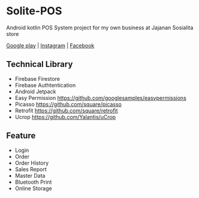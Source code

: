 # Solite-POS
Android kotlin POS System project for my own business at Jajanan Sosialita store

<a href="https://play.google.com/store/apps/details?id=com.socialite.solite_pos">Google play</a> | <a href="https://www.instagram.com/jajanansosialita/">Instagram</a> | <a href="https://www.facebook.com/jajanansosialita">Facebook</a>

## Technical Library
- Firebase Firestore
- Firebase Authtentication
- Android Jetpack
- Easy Permission https://github.com/googlesamples/easypermissions
- Picasso https://github.com/square/picasso
- Retrofit https://github.com/square/retrofit
- Ucrop https://github.com/Yalantis/uCrop
    
## Feature
- Login
- Order
- Order History
- Sales Report
- Master Data
- Bluetooth Print
- Online Storage
